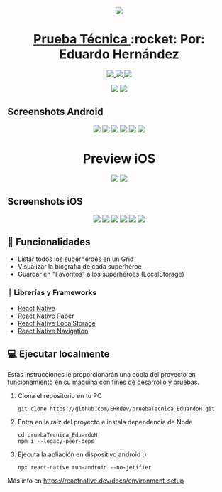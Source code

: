 <!-- Logo -->
<p align="center">
  <a href="https://github.com/EHRdev/pruebaTecnica_EduardoH">
    <img src="https://user-images.githubusercontent.com/40396000/159297613-3db5f63c-3780-4c95-b16e-b2293657cbf7.png">
  </a>

<!-- Name -->
<h1 align="center">
  <a href="https://github.com/EHRdev/pruebaTecnica_EduardoH">Prueba Técnica </a>:rocket:<span> Por: Eduardo Hernández</span>
</h1>

<!-- Badges -->
<p align="center">
  <a href="https://reactnative.dev/">
    <img src="https://img.shields.io/badge/reactnative-FrameWork-purple?style=for-the-badge&logo=react">
  </a>
  <a href="https://reactnative.dev/">
    <img src="https://img.shields.io/badge/app-android-%231bb081?style=for-the-badge&logo=android">
  </a>
  <a href="https://reactnative.dev/">
    <img src="https://img.shields.io/badge/app-iOS-blue?style=for-the-badge&logo=apple">
  </a>
</p>

<!-- Video Android -->
<p align="center">
  <img src="https://user-images.githubusercontent.com/40396000/159323222-56c9e77e-44e8-4217-b046-f78ae87a549f.gif">
  <img src="https://user-images.githubusercontent.com/40396000/159323378-97db390c-9305-40dc-a7a3-d582e3c2860c.gif">
</p>

<!-- Screens Android -->
## Screenshots Android

<p align="center">
  <img src="https://user-images.githubusercontent.com/40396000/159289156-1b3211d4-02f5-4444-b1c8-762761fe631f.jpg">
  <img src="https://user-images.githubusercontent.com/40396000/159289158-3794f067-2ed1-4af5-995d-fe1fd8e6931b.jpg">
  <img src="https://user-images.githubusercontent.com/40396000/159289161-e7bafac7-e3a6-4a5f-80f3-d5420707c8eb.jpg">
  <img src="https://user-images.githubusercontent.com/40396000/159289164-ff8fbdcb-24ca-4d2b-a528-c2f9549f87d3.jpg">
  <img src="https://user-images.githubusercontent.com/40396000/159289166-f7d57445-1a6c-4e2d-88e0-7af2ce6353a4.jpg">
  <img src="https://user-images.githubusercontent.com/40396000/159289667-355bc573-fc60-49e6-9983-255b6cd95487.jpg">
</p>

<!-- Videos -->
<h1 align="center">
  Preview iOS
</h1>
<p align="center">
  <img src="https://user-images.githubusercontent.com/40396000/159406112-87f7cbc2-7ef7-42b1-93c8-2ae43591f4d8.gif">
  <img src="https://user-images.githubusercontent.com/40396000/159406127-7edeae16-e6f3-4f9b-b8c9-6f444c070b2e.gif">
</p>

<!-- Screens iOs -->
## Screenshots iOS

<p align="center">
  <img src="https://user-images.githubusercontent.com/40396000/159404345-cc3ed432-17b7-44de-8484-86b4b3e2a700.PNG">
  <img src="https://user-images.githubusercontent.com/40396000/159404351-9b79d369-8764-4eca-8f35-04deeee93eb3.PNG">
  <img src="https://user-images.githubusercontent.com/40396000/159404348-c96ede4b-1345-42d1-8c5c-a4018e2c19c5.PNG">  
  <img src="https://user-images.githubusercontent.com/40396000/159404353-b35e0382-28bd-4cc6-82ef-bab3b1591e25.PNG">
  <img src="https://user-images.githubusercontent.com/40396000/159404355-504bbc1c-775b-45e1-b08e-4a652dd25271.PNG">
  <img src="https://user-images.githubusercontent.com/40396000/159404359-643a0c02-9c01-4ad8-bf53-163f1b099074.PNG">
</p>

## 🌟 Funcionalidades

- Listar todos los superhéroes en un Grid
- Visualizar la biografía de cada superhéroe
- Guardar en "Favoritos" a los superhéroes (LocalStorage)

### 💎 Librerías y Frameworks
- [React Native](https://reactnative.dev)
- [React Native Paper](https://callstack.github.io/react-native-paper)
- [React Native LocalStorage](https://github.com/react-native-async-storage/async-storage)
- [React Native Navigation](https://reactnavigation.org/docs/getting-started)

## 💻 Ejecutar localmente

Estas instrucciones le proporcionarán una copia del proyecto en funcionamiento en su máquina con fines de desarrollo y pruebas.

1. Clona el repositorio en tu PC

    ```
    git clone https://github.com/EHRdev/pruebaTecnica_EduardoH.git
    ```

2.  Entra en la raíz del proyecto e instala dependencia de Node

    ```
    cd pruebaTecnica_EduardoH
    npm i --legacy-peer-deps
    ```

3.  Ejecuta la apliación en dispositivo android ;)

    ```
    npx react-native run-android --no-jetifier
    ```

Más info en https://reactnative.dev/docs/environment-setup 
